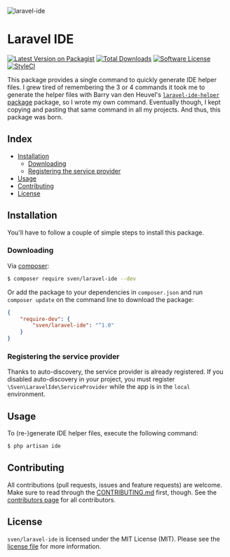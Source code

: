 ![laravel-ide](https://user-images.githubusercontent.com/11269635/39960173-33d80798-561e-11e8-9dcb-f6ee9cc55dd5.jpg)

# Laravel IDE

[![Latest Version on Packagist][ico-version]][link-packagist]
[![Total Downloads][ico-downloads]][link-downloads]
[![Software License][ico-license]](LICENSE.md)
[![StyleCI][ico-styleci]][link-styleci]

This package provides a single command to quickly generate IDE helper files. I
grew tired of remembering the 3 or 4 commands it took me to generate the helper
files with Barry van den Heuvel's [`laravel-ide-helper` package](https://github.com/barryvdh/laravel-ide-helper)
package, so I wrote my own command. Eventually though, I kept copying and pasting
that same command in all my projects. And thus, this package was born.

## Index
- [Installation](#installation)
  - [Downloading](#downloading)
  - [Registering the service provider](#registering-the-service-provider)
- [Usage](#usage)
- [Contributing](#contributing)
- [License](#license)

## Installation
You'll have to follow a couple of simple steps to install this package.

### Downloading
Via [composer](http://getcomposer.org):

```bash
$ composer require sven/laravel-ide --dev
```

Or add the package to your dependencies in `composer.json` and run
`composer update` on the command line to download the package:

```json
{
    "require-dev": {
        "sven/laravel-ide": "^1.0"
    }
}
```


### Registering the service provider
Thanks to auto-discovery, the service provider is already registered. If you disabled
auto-discovery in your project, you must register `\Sven\LaravelIde\ServiceProvider`
while the app is in the `local` environment.

## Usage
To (re-)generate IDE helper files, execute the following command:

```bash
$ php artisan ide
```

## Contributing
All contributions (pull requests, issues and feature requests) are
welcome. Make sure to read through the [CONTRIBUTING.md](CONTRIBUTING.md) first,
though. See the [contributors page](../../graphs/contributors) for all contributors.

## License
`sven/laravel-ide` is licensed under the MIT License (MIT). Please see the
[license file](LICENSE.md) for more information.

[ico-version]: https://img.shields.io/packagist/v/sven/laravel-ide.svg?style=flat-square
[ico-license]: https://img.shields.io/badge/license-MIT-green.svg?style=flat-square
[ico-downloads]: https://img.shields.io/packagist/dt/sven/laravel-ide.svg?style=flat-square
[ico-styleci]: https://styleci.io/repos/133169046/shield

[link-packagist]: https://packagist.org/packages/sven/laravel-ide
[link-downloads]: https://packagist.org/packages/sven/laravel-ide
[link-styleci]: https://styleci.io/repos/133169046

